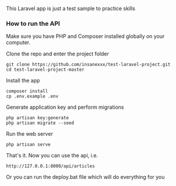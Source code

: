 This Laravel app is just a test sample to practice skills

### How to run the API

Make sure you have PHP and Composer installed globally on your computer.

Clone the repo and enter the project folder

```
git clone https://github.com/insanexxx/test-laravel-project.git
cd test-laravel-project-master
```

Install the app

```
composer install
cp .env.example .env
```

Generate application key and perform migrations

```
php artisan key:generate
php artisan migrate --seed
```

Run the web server

```
php artisan serve
```

That's it. Now you can use the api, i.e.

```
http://127.0.0.1:8000/api/articles
```

Or you can run the deploy.bat file which will do everything for you